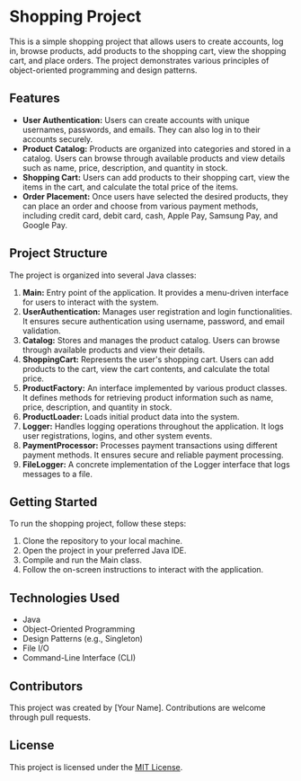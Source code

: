# Shopping Project

This is a simple shopping project that allows users to create accounts, log in, browse products, add products to the shopping cart, view the shopping cart, and place orders. The project demonstrates various principles of object-oriented programming and design patterns.

## Features

- **User Authentication:** Users can create accounts with unique usernames, passwords, and emails. They can also log in to their accounts securely.
- **Product Catalog:** Products are organized into categories and stored in a catalog. Users can browse through available products and view details such as name, price, description, and quantity in stock.
- **Shopping Cart:** Users can add products to their shopping cart, view the items in the cart, and calculate the total price of the items.
- **Order Placement:** Once users have selected the desired products, they can place an order and choose from various payment methods, including credit card, debit card, cash, Apple Pay, Samsung Pay, and Google Pay.

## Project Structure

The project is organized into several Java classes:

1. **Main:** Entry point of the application. It provides a menu-driven interface for users to interact with the system.
2. **UserAuthentication:** Manages user registration and login functionalities. It ensures secure authentication using username, password, and email validation.
3. **Catalog:** Stores and manages the product catalog. Users can browse through available products and view their details.
4. **ShoppingCart:** Represents the user's shopping cart. Users can add products to the cart, view the cart contents, and calculate the total price.
5. **ProductFactory:** An interface implemented by various product classes. It defines methods for retrieving product information such as name, price, description, and quantity in stock.
6. **ProductLoader:** Loads initial product data into the system.
7. **Logger:** Handles logging operations throughout the application. It logs user registrations, logins, and other system events.
8. **PaymentProcessor:** Processes payment transactions using different payment methods. It ensures secure and reliable payment processing.
9. **FileLogger:** A concrete implementation of the Logger interface that logs messages to a file.

## Getting Started

To run the shopping project, follow these steps:

1. Clone the repository to your local machine.
2. Open the project in your preferred Java IDE.
3. Compile and run the Main class.
4. Follow the on-screen instructions to interact with the application.

## Technologies Used

- Java
- Object-Oriented Programming
- Design Patterns (e.g., Singleton)
- File I/O
- Command-Line Interface (CLI)

## Contributors

This project was created by [Your Name]. Contributions are welcome through pull requests.

## License

This project is licensed under the [MIT License](LICENSE).
